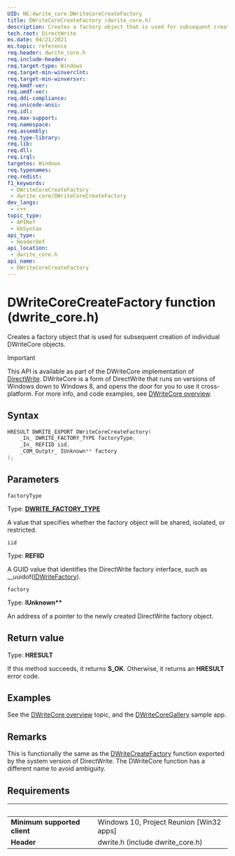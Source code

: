 ```yaml
---
UID: NE:dwrite_core.DWriteCoreCreateFactory
title: DWriteCoreCreateFactory (dwrite_core.h)
description: Creates a factory object that is used for subsequent creation of individual DWriteCore objects.
tech.root: DirectWrite
ms.date: 04/21/2021
ms.topic: reference
req.header: dwrite_core.h
req.include-header: 
req.target-type: Windows
req.target-min-winverclnt: 
req.target-min-winversvr: 
req.kmdf-ver: 
req.umdf-ver: 
req.ddi-compliance: 
req.unicode-ansi: 
req.idl: 
req.max-support: 
req.namespace: 
req.assembly: 
req.type-library: 
req.lib: 
req.dll: 
req.irql: 
targetos: Windows
req.typenames: 
req.redist: 
f1_keywords:
 - DWriteCoreCreateFactory
 - dwrite_core/DWriteCoreCreateFactory
dev_langs:
 - c++
topic_type:
 - APIRef
 - kbSyntax
api_type:
 - HeaderDef
api_location:
 - dwrite_core.h
api_name:
 - DWriteCoreCreateFactory
---
```


# DWriteCoreCreateFactory function (dwrite_core.h)

Creates a factory object that is used for subsequent creation of individual DWriteCore objects.

> [!IMPORTANT]
> This API is available as part of the DWriteCore implementation of [DirectWrite](../direct-write-portal.md). DWriteCore is a form of DirectWrite that runs on versions of Windows down to Windows 8, and opens the door for you to use it cross-platform. For more info, and code examples, see [DWriteCore overview](../dwritecore-overview.md).

## Syntax
```cpp
HRESULT DWRITE_EXPORT DWriteCoreCreateFactory(
    _In_ DWRITE_FACTORY_TYPE factoryType,
    _In_ REFIID iid,
    _COM_Outptr_ IUnknown** factory
);
```

## Parameters

`factoryType`

Type: <b><a href="/windows/win32/api/dwrite/ne-dwrite-dwrite_factory_type">DWRITE_FACTORY_TYPE</a></b>

A value that specifies whether the factory object will be shared, isolated, or restricted.

`iid`

Type: <b>REFIID</b>

A GUID value that identifies the DirectWrite factory interface, such as __uuidof(<a href="/windows/win32/api/dwrite/nn-dwrite-idwritefactory">IDWriteFactory</a>).

`factory`

Type: <b>IUnknown**</b>

An address of a pointer to the newly created DirectWrite factory object.

## Return value

Type: <b>HRESULT</b>

If this method succeeds, it returns <b xmlns:loc="http://microsoft.com/wdcml/l10n">S_OK</b>. Otherwise, it returns an <b xmlns:loc="http://microsoft.com/wdcml/l10n">HRESULT</b> error code.

## Examples

See the [DWriteCore overview](../dwritecore-overview.md) topic, and the [DWriteCoreGallery](https://github.com/microsoft/Project-Reunion-Samples/tree/main/DWriteCore/DWriteCoreGallery) sample app.

## Remarks

This is functionally the same as the [DWriteCreateFactory](/windows/win32/api/dwrite/nf-dwrite-dwritecreatefactory) function exported by the system version of DirectWrite. The DWriteCore function has a different name to avoid ambiguity.

## Requirements
| &nbsp; | &nbsp; |
| ---- |:---- |
| **Minimum supported client** | Windows 10, Project Reunion [Win32 apps] |
| **Header** | dwrite.h (include dwrite_core.h) |
